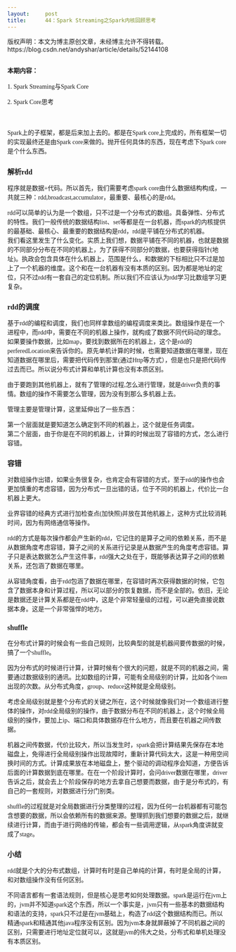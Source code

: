 ```yaml
---
layout:     post
title:      44：Spark Streaming之Spark内核回顾思考
---
```

<div id="article_content" class="article_content clearfix csdn-tracking-statistics" data-pid="blog" data-mod="popu_307" data-dsm="post">
								<div class="article-copyright">
					版权声明：本文为博主原创文章，未经博主允许不得转载。					https://blog.csdn.net/andyshar/article/details/52144108				</div>
								            <link rel="stylesheet" href="https://csdnimg.cn/release/phoenix/template/css/ck_htmledit_views-f76675cdea.css">
						<div class="htmledit_views" id="content_views">
                
<h2 style="font-family:'微软雅黑';font-size:21px;"><span style="font-family:'Microsoft Yahei';background-color:inherit;"><span style="font-family:'Microsoft Yahei';background-color:inherit;"><span style="font-size:14px;background-color:inherit;">本期内容：</span></span></span></h2>
<span style="font-family:'Microsoft Yahei';font-size:14px;line-height:21px;">1. Spark Streaming与Spark Core</span>
<p style="font-family:'微软雅黑';font-size:14px;line-height:21px;">
</p>
<p style="font-family:'微软雅黑';font-size:14px;line-height:21px;">
<span style="font-family:'Microsoft Yahei';background-color:inherit;">2. Spark Core思考</span></p>
<p style="font-family:'微软雅黑';font-size:14px;line-height:21px;">
<span style="font-family:'Microsoft Yahei';background-color:inherit;"><br style="background-color:inherit;"></span></p>
<p style="font-family:'微软雅黑';font-size:14px;line-height:21px;">
<span style="font-family:'Microsoft Yahei';background-color:inherit;">Spark上的子框架，都是后来加上去的。都是在Spark core上完成的，所有框架一切的实现最终还是由Spark core来做的。抛开任何具体的东西，现在考虑下Spark core是个什么东西。</span></p>
<h3 style="font-family:'微软雅黑';font-size:16px;"><span style="font-family:'Microsoft Yahei';background-color:inherit;">解析rdd</span></h3>
<p style="font-family:'微软雅黑';font-size:14px;line-height:21px;">
<span style="font-family:'Microsoft Yahei';background-color:inherit;">程序就是数据+代码。所以首先，我们需要考虑spark core由什么数据结构构成，一共就三种：rdd,broadcast,accumulator，最重要、最核心的是rdd。</span></p>
<p style="font-family:'微软雅黑';font-size:14px;line-height:21px;">
<span style="font-family:'Microsoft Yahei';background-color:inherit;">rdd可以简单的认为是一个数组，只不过是一个分布式的数组。具备弹性、分布式的特性。我们一般传统的数据结构list、set等都是在一台机器，而spark的内核提供的最基础、最核心、最重要的数据结构是rdd，rdd是平铺在分布式的机器。<br style="background-color:inherit;">
我们看这里发生了什么变化。实质上我们想，数据平铺在不同的机器，也就是数据的不同部分分布在不同的机器上，为了获得不同部分的数据，也要获得指针(地址)。执政会包含具体在什么机器上，范围是什么，和数据的下标相比只不过是加上了一个机器的维度。这个和在一台机器有没有本质的区别。因为都是地址的定位，只不过rdd有一套自己的定位机制。所以我们不应该认为rdd学习比数组学习更复杂。</span></p>
<h3 style="font-family:'微软雅黑';font-size:16px;"><span style="font-family:'Microsoft Yahei';background-color:inherit;">rdd的调度</span></h3>
<p style="font-family:'微软雅黑';font-size:14px;line-height:21px;">
<span style="font-family:'Microsoft Yahei';background-color:inherit;">基于rdd的编程和调度，我们也同样拿数组的编程调度来类比。数组操作是在一个进程中，而rdd中，需要在不同的机器上操作，就构成了数据不同代码动的理念。如果要操作数据，比如map，要找到数据所在的机器上，这个是rdd的perferedLocation来告诉你的。原先单机计算的时候，也需要知道数据在哪里，现在知道数据在哪里后，需要把代码传到那里(通过Http等方式），但是也只是把代码传过去而已。所以说分布式计算和单机计算也没有本质区别。</span></p>
<p style="font-family:'微软雅黑';font-size:14px;line-height:21px;">
<span style="font-family:'Microsoft Yahei';background-color:inherit;">由于要跑到其他机器上，就有了管理的过程,怎么进行管理，就是driver负责的事情。数组的操作不需要怎么管理，因为没有到那么多机器上去。</span></p>
<p style="font-family:'微软雅黑';font-size:14px;line-height:21px;">
<span style="font-family:'Microsoft Yahei';background-color:inherit;">管理主要是管理计算，这里延伸出了一些东西：</span></p>
<p style="font-family:'微软雅黑';font-size:14px;line-height:21px;">
<span style="font-family:'Microsoft Yahei';background-color:inherit;">第一个层面就是要知道怎么确定到不同的机器上，这个就是任务调度。<br style="background-color:inherit;">
第二个层面，由于你是在不同的机器上，计算的时候出现了容错的方式，怎么进行容错。</span></p>
<h3 style="font-family:'微软雅黑';font-size:16px;"><span style="font-family:'Microsoft Yahei';background-color:inherit;">容错</span></h3>
<p style="font-family:'微软雅黑';font-size:14px;line-height:21px;">
<span style="font-family:'Microsoft Yahei';background-color:inherit;">对数组操作出错，如果业务很复杂，也肯定会有容错的方式，至于rdd的操作也会更加慎重的考虑容错，因为分布式一旦出错的话，位于不同的机器上，代价比一台机器上更大。</span></p>
<p style="font-family:'微软雅黑';font-size:14px;line-height:21px;">
<span style="font-family:'Microsoft Yahei';background-color:inherit;">业界容错的经典方式进行加检查点(加快照)并放在其他机器上，这种方式比较消耗时间，因为有网络通信等操作。</span></p>
<p style="font-family:'微软雅黑';font-size:14px;line-height:21px;">
<span style="font-family:'Microsoft Yahei';background-color:inherit;">rdd的方式是每次操作都会产生新的rdd，它记住的是算子之间的依赖关系，而不是从数据角度考虑容错，算子之间的关系进行记录是从数据产生的角度考虑容错。算子只是表达数据怎么产生这件事，rdd强大之处在于，既能够表达算子之间的依赖关系，还包涵了数据在哪里。</span></p>
<p style="font-family:'微软雅黑';font-size:14px;line-height:21px;">
<span style="font-family:'Microsoft Yahei';background-color:inherit;">从容错角度看，由于rdd包涵了数据在哪里，在容错时再次获得数据的时候，它包含了数据本身和计算过程，所以可以部分的恢复数据，而不是全部的。依旧，无论是数据还是计算关系都是在rdd中，这是个非常轻量级的过程，可以避免直接说数据本身。这是一个非常强悍的地方。</span></p>
<h3 style="font-family:'微软雅黑';font-size:16px;"><span style="font-family:'Microsoft Yahei';background-color:inherit;">shuffle</span></h3>
<p style="font-family:'微软雅黑';font-size:14px;line-height:21px;">
<span style="font-family:'Microsoft Yahei';background-color:inherit;">在分布式计算的时候会有一些自己规则，比较典型的就是机器间要传数据的时候，搞了一个shuffle。</span></p>
<p style="font-family:'微软雅黑';font-size:14px;line-height:21px;">
<span style="font-family:'Microsoft Yahei';background-color:inherit;">因为分布式的时候进行计算，计算时候有个很大的问题，就是不同的机器之间，需要通过数据级别的通讯。比如数组的计算，可能有全局级别的计算，比如各个item出现的次数。从分布式角度，group、reduce这种就是全局级别。</span></p>
<p style="font-family:'微软雅黑';font-size:14px;line-height:21px;">
<span style="font-family:'Microsoft Yahei';background-color:inherit;">考虑全局级别就是整个分布式的关键之所在，这个时候就像我们对一个数组进行整体的操作，对rdd全局级别的操作，由于数据分布在不同的机器上，这个时候全局级别的操作，要加上ip、端口和具体数据存在什么地方，而且要在机器之间传数据。</span></p>
<p style="font-family:'微软雅黑';font-size:14px;line-height:21px;">
<span style="font-family:'Microsoft Yahei';background-color:inherit;">机器之间传数据，代价比较大，所以当发生时，spark会把计算结果先保存在本地磁盘上，免得进行全局级别操作出现故障时，重新计算代码太大，这是一种用空间换时间的方式。计算成果放在本地磁盘上，整个驱动的调动程序会知道，方便告诉后面的计算数据到底在哪里。在在一个阶段计算时，会问driver数据在哪里，driver告诉之后，就会去上个阶段保存的地方去拿自己想要而数据，由于是分布式的，有自己的一套规则，对数据进行分门别类。</span></p>
<p style="font-family:'微软雅黑';font-size:14px;line-height:21px;">
<span style="font-family:'Microsoft Yahei';background-color:inherit;">shuffle的过程就是对全局数据进行分类整理的过程，因为任何一台机器都有可能包含想要的数据，所以会依赖所有的数据来源。整理抓到我们想要的数据之后，就继续进行计算，而由于进行网络的传输，都会有一些调用逻辑，从spark角度讲就变成了stage。</span></p>
<h3 style="font-family:'微软雅黑';font-size:16px;"><span style="font-family:'Microsoft Yahei';background-color:inherit;">小结</span></h3>
<p style="font-family:'微软雅黑';font-size:14px;line-height:21px;">
<span style="font-family:'Microsoft Yahei';background-color:inherit;">rdd就是个大的分布式数组，计算时有时是自己单纯的计算，有时是全局的计算，和对数组操作没有任何区别。</span></p>
<p style="font-family:'微软雅黑';font-size:14px;line-height:21px;">
<span style="font-family:'Microsoft Yahei';background-color:inherit;">不同语言都有一套语法规则，但是核心是思考如何处理数据。spark是运行在jvm上的，jvm并不知道spark这个东西，所以一个事实是，jvm只有一些基本的数据结构和语法的支持，spark只不过是在jvm基础上，构造了rdd这个数据结构而已。所以精通spark和精通其他java程序没有区别。因为jvm本身就屏蔽掉了不同机器之间的区别，只需要进行地址定位就可以，这就是jvm的伟大之处，分布式和单机处理没有本质区别。</span></p>
<p style="font-family:'微软雅黑';font-size:14px;line-height:21px;">
<br></p>
            </div>
                </div>